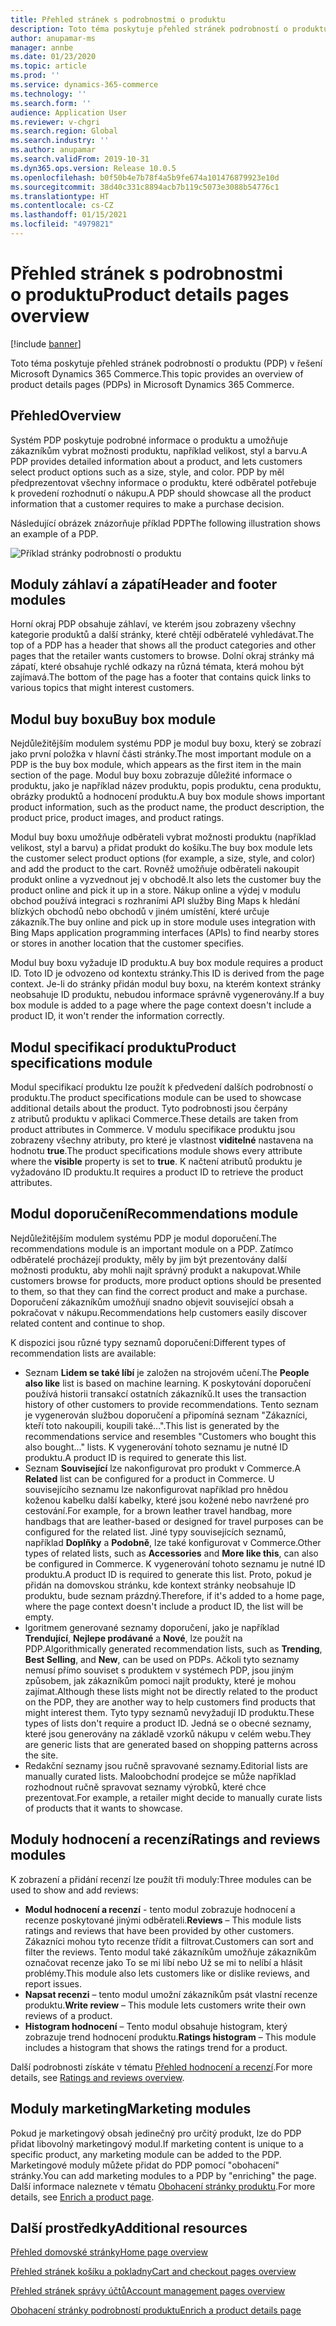 ```yaml
---
title: Přehled stránek s podrobnostmi o produktu
description: Toto téma poskytuje přehled stránek podrobností o produktu (PDP) v řešení Microsoft Dynamics 365 Commerce.
author: anupamar-ms
manager: annbe
ms.date: 01/23/2020
ms.topic: article
ms.prod: ''
ms.service: dynamics-365-commerce
ms.technology: ''
ms.search.form: ''
audience: Application User
ms.reviewer: v-chgri
ms.search.region: Global
ms.search.industry: ''
ms.author: anupamar
ms.search.validFrom: 2019-10-31
ms.dyn365.ops.version: Release 10.0.5
ms.openlocfilehash: b0f50b4e7b78f4a5b9fe674a101476879923e10d
ms.sourcegitcommit: 38d40c331c8894acb7b119c5073e3088b54776c1
ms.translationtype: HT
ms.contentlocale: cs-CZ
ms.lasthandoff: 01/15/2021
ms.locfileid: "4979821"
---
```

# <a name="product-details-pages-overview"></a><span data-ttu-id="e3318-103">Přehled stránek s podrobnostmi o produktu</span><span class="sxs-lookup"><span data-stu-id="e3318-103">Product details pages overview</span></span>

[!include [banner](includes/banner.md)]

<span data-ttu-id="e3318-104">Toto téma poskytuje přehled stránek podrobností o produktu (PDP) v řešení Microsoft Dynamics 365 Commerce.</span><span class="sxs-lookup"><span data-stu-id="e3318-104">This topic provides an overview of product details pages (PDPs) in Microsoft Dynamics 365 Commerce.</span></span>

## <a name="overview"></a><span data-ttu-id="e3318-105">Přehled</span><span class="sxs-lookup"><span data-stu-id="e3318-105">Overview</span></span>

<span data-ttu-id="e3318-106">Systém PDP poskytuje podrobné informace o produktu a umožňuje zákazníkům vybrat možnosti produktu, například velikost, styl a barvu.</span><span class="sxs-lookup"><span data-stu-id="e3318-106">A PDP provides detailed information about a product, and lets customers select product options such as a size, style, and color.</span></span> <span data-ttu-id="e3318-107">PDP by měl předprezentovat všechny informace o produktu, které odběratel potřebuje k provedení rozhodnutí o nákupu.</span><span class="sxs-lookup"><span data-stu-id="e3318-107">A PDP should showcase all the product information that a customer requires to make a purchase decision.</span></span>

<span data-ttu-id="e3318-108">Následující obrázek znázorňuje příklad PDP</span><span class="sxs-lookup"><span data-stu-id="e3318-108">The following illustration shows an example of a PDP.</span></span>

![Příklad stránky podrobností o produktu](./media/pdp.PNG)

## <a name="header-and-footer-modules"></a><span data-ttu-id="e3318-110">Moduly záhlaví a zápatí</span><span class="sxs-lookup"><span data-stu-id="e3318-110">Header and footer modules</span></span>

<span data-ttu-id="e3318-111">Horní okraj PDP obsahuje záhlaví, ve kterém jsou zobrazeny všechny kategorie produktů a další stránky, které chtějí odběratelé vyhledávat.</span><span class="sxs-lookup"><span data-stu-id="e3318-111">The top of a PDP has a header that shows all the product categories and other pages that the retailer wants customers to browse.</span></span> <span data-ttu-id="e3318-112">Dolní okraj stránky má zápatí, které obsahuje rychlé odkazy na různá témata, která mohou být zajímavá.</span><span class="sxs-lookup"><span data-stu-id="e3318-112">The bottom of the page has a footer that contains quick links to various topics that might interest customers.</span></span>

## <a name="buy-box-module"></a><span data-ttu-id="e3318-113">Modul buy boxu</span><span class="sxs-lookup"><span data-stu-id="e3318-113">Buy box module</span></span>

<span data-ttu-id="e3318-114">Nejdůležitějším modulem systému PDP je modul buy boxu, který se zobrazí jako první položka v hlavní části stránky.</span><span class="sxs-lookup"><span data-stu-id="e3318-114">The most important module on a PDP is the buy box module, which appears as the first item in the main section of the page.</span></span> <span data-ttu-id="e3318-115">Modul buy boxu zobrazuje důležité informace o produktu, jako je například název produktu, popis produktu, cena produktu, obrázky produktů a hodnocení produktu.</span><span class="sxs-lookup"><span data-stu-id="e3318-115">A buy box module shows important product information, such as the product name, the product description, the product price, product images, and product ratings.</span></span>

<span data-ttu-id="e3318-116">Modul buy boxu umožňuje odběrateli vybrat možnosti produktu (například velikost, styl a barvu) a přidat produkt do košíku.</span><span class="sxs-lookup"><span data-stu-id="e3318-116">The buy box module lets the customer select product options (for example, a size, style, and color) and add the product to the cart.</span></span> <span data-ttu-id="e3318-117">Rovněž umožňuje odběrateli nakoupit produkt online a vyzvednout jej v obchodě.</span><span class="sxs-lookup"><span data-stu-id="e3318-117">It also lets the customer buy the product online and pick it up in a store.</span></span> <span data-ttu-id="e3318-118">Nákup online a výdej v modulu obchod používá integraci s rozhraními API služby Bing Maps k hledání blízkých obchodů nebo obchodů v jiném umístění, které určuje zákazník.</span><span class="sxs-lookup"><span data-stu-id="e3318-118">The buy online and pick up in store module uses integration with Bing Maps application programming interfaces (APIs) to find nearby stores or stores in another location that the customer specifies.</span></span>

<span data-ttu-id="e3318-119">Modul buy boxu vyžaduje ID produktu.</span><span class="sxs-lookup"><span data-stu-id="e3318-119">A buy box module requires a product ID.</span></span> <span data-ttu-id="e3318-120">Toto ID je odvozeno od kontextu stránky.</span><span class="sxs-lookup"><span data-stu-id="e3318-120">This ID is derived from the page context.</span></span> <span data-ttu-id="e3318-121">Je-li do stránky přidán modul buy boxu, na kterém kontext stránky neobsahuje ID produktu, nebudou informace správně vygenerovány.</span><span class="sxs-lookup"><span data-stu-id="e3318-121">If a buy box module is added to a page where the page context doesn't include a product ID, it won't render the information correctly.</span></span>

## <a name="product-specifications-module"></a><span data-ttu-id="e3318-122">Modul specifikací produktu</span><span class="sxs-lookup"><span data-stu-id="e3318-122">Product specifications module</span></span>

<span data-ttu-id="e3318-123">Modul specifikací produktu lze použít k předvedení dalších podrobností o produktu.</span><span class="sxs-lookup"><span data-stu-id="e3318-123">The product specifications module can be used to showcase additional details about the product.</span></span> <span data-ttu-id="e3318-124">Tyto podrobnosti jsou čerpány z atributů produktu v aplikaci Commerce.</span><span class="sxs-lookup"><span data-stu-id="e3318-124">These details are taken from product attributes in Commerce.</span></span> <span data-ttu-id="e3318-125">V modulu specifikace produktu jsou zobrazeny všechny atributy, pro které je vlastnost **viditelné** nastavena na hodnotu **true**.</span><span class="sxs-lookup"><span data-stu-id="e3318-125">The product specifications module shows every attribute where the **visible** property is set to **true**.</span></span> <span data-ttu-id="e3318-126">K načtení atributů produktu je vyžadováno ID produktu.</span><span class="sxs-lookup"><span data-stu-id="e3318-126">It requires a product ID to retrieve the product attributes.</span></span>

## <a name="recommendations-module"></a><span data-ttu-id="e3318-127">Modul doporučení</span><span class="sxs-lookup"><span data-stu-id="e3318-127">Recommendations module</span></span>

<span data-ttu-id="e3318-128">Nejdůležitějším modulem systému PDP je modul doporučení.</span><span class="sxs-lookup"><span data-stu-id="e3318-128">The recommendations module is an important module on a PDP.</span></span> <span data-ttu-id="e3318-129">Zatímco odběratelé procházejí produkty, měly by jim být prezentovány další možnosti produktu, aby mohli najít správný produkt a nakupovat.</span><span class="sxs-lookup"><span data-stu-id="e3318-129">While customers browse for products, more product options should be presented to them, so that they can find the correct product and make a purchase.</span></span> <span data-ttu-id="e3318-130">Doporučení zákazníkům umožňují snadno objevit související obsah a pokračovat v nákupu.</span><span class="sxs-lookup"><span data-stu-id="e3318-130">Recommendations help customers easily discover related content and continue to shop.</span></span>

<span data-ttu-id="e3318-131">K dispozici jsou různé typy seznamů doporučení:</span><span class="sxs-lookup"><span data-stu-id="e3318-131">Different types of recommendation lists are available:</span></span>

- <span data-ttu-id="e3318-132">Seznam **Lidem se také líbí** je založen na strojovém učení.</span><span class="sxs-lookup"><span data-stu-id="e3318-132">The **People also like** list is based on machine learning.</span></span> <span data-ttu-id="e3318-133">K poskytování doporučení používá historii transakcí ostatních zákazníků.</span><span class="sxs-lookup"><span data-stu-id="e3318-133">It uses the transaction history of other customers to provide recommendations.</span></span> <span data-ttu-id="e3318-134">Tento seznam je vygenerován službou doporučení a připomíná seznam "Zákazníci, kteří toto nakoupili, koupili také...".</span><span class="sxs-lookup"><span data-stu-id="e3318-134">This list is generated by the recommendations service and resembles "Customers who bought this also bought..." lists.</span></span> <span data-ttu-id="e3318-135">K vygenerování tohoto seznamu je nutné ID produktu.</span><span class="sxs-lookup"><span data-stu-id="e3318-135">A product ID is required to generate this list.</span></span>
- <span data-ttu-id="e3318-136">Seznam **Související** lze nakonfigurovat pro produkt v Commerce.</span><span class="sxs-lookup"><span data-stu-id="e3318-136">A **Related** list can be configured for a product in Commerce.</span></span> <span data-ttu-id="e3318-137">U souvisejícího seznamu lze nakonfigurovat například pro hnědou koženou kabelku další kabelky, které jsou kožené nebo navržené pro cestování.</span><span class="sxs-lookup"><span data-stu-id="e3318-137">For example, for a brown leather travel handbag, more handbags that are leather-based or designed for travel purposes can be configured for the related list.</span></span> <span data-ttu-id="e3318-138">Jiné typy souvisejících seznamů, například **Doplňky** a **Podobně**, lze také konfigurovat v Commerce.</span><span class="sxs-lookup"><span data-stu-id="e3318-138">Other types of related lists, such as **Accessories** and **More like this**, can also be configured in Commerce.</span></span> <span data-ttu-id="e3318-139">K vygenerování tohoto seznamu je nutné ID produktu.</span><span class="sxs-lookup"><span data-stu-id="e3318-139">A product ID is required to generate this list.</span></span> <span data-ttu-id="e3318-140">Proto, pokud je přidán na domovskou stránku, kde kontext stránky neobsahuje ID produktu, bude seznam prázdný.</span><span class="sxs-lookup"><span data-stu-id="e3318-140">Therefore, if it's added to a home page, where the page context doesn't include a product ID, the list will be empty.</span></span>
- <span data-ttu-id="e3318-141">lgoritmem generované seznamy doporučení, jako je například **Trendující**, **Nejlepe prodávané** a **Nové**, lze použít na PDP.</span><span class="sxs-lookup"><span data-stu-id="e3318-141">Algorithmically generated recommendation lists, such as **Trending**, **Best Selling**, and **New**, can be used on PDPs.</span></span> <span data-ttu-id="e3318-142">Ačkoli tyto seznamy nemusí přímo souviset s produktem v systémech PDP, jsou jiným způsobem, jak zákazníkům pomoci najít produkty, které je mohou zajímat.</span><span class="sxs-lookup"><span data-stu-id="e3318-142">Although these lists might not be directly related to the product on the PDP, they are another way to help customers find products that might interest them.</span></span> <span data-ttu-id="e3318-143">Tyto typy seznamů nevyžadují ID produktu.</span><span class="sxs-lookup"><span data-stu-id="e3318-143">These types of lists don't require a product ID.</span></span> <span data-ttu-id="e3318-144">Jedná se o obecné seznamy, které jsou generovány na základě vzorků nákupu v celém webu.</span><span class="sxs-lookup"><span data-stu-id="e3318-144">They are generic lists that are generated based on shopping patterns across the site.</span></span>
- <span data-ttu-id="e3318-145">Redakční seznamy jsou ručně spravované seznamy.</span><span class="sxs-lookup"><span data-stu-id="e3318-145">Editorial lists are manually curated lists.</span></span> <span data-ttu-id="e3318-146">Maloobchodní prodejce se může například rozhodnout ručně spravovat seznamy výrobků, které chce prezentovat.</span><span class="sxs-lookup"><span data-stu-id="e3318-146">For example, a retailer might decide to manually curate lists of products that it wants to showcase.</span></span>

## <a name="ratings-and-reviews-modules"></a><span data-ttu-id="e3318-147">Moduly hodnocení a recenzí</span><span class="sxs-lookup"><span data-stu-id="e3318-147">Ratings and reviews modules</span></span>

<span data-ttu-id="e3318-148">K zobrazení a přidání recenzí lze použít tři moduly:</span><span class="sxs-lookup"><span data-stu-id="e3318-148">Three modules can be used to show and add reviews:</span></span>

- <span data-ttu-id="e3318-149">**Modul hodnocení a recenzí** - tento modul zobrazuje hodnocení a recenze poskytované jinými odběrateli.</span><span class="sxs-lookup"><span data-stu-id="e3318-149">**Reviews** – This module lists ratings and reviews that have been provided by other customers.</span></span> <span data-ttu-id="e3318-150">Zákazníci mohou tyto recenze třídit a filtrovat.</span><span class="sxs-lookup"><span data-stu-id="e3318-150">Customers can sort and filter the reviews.</span></span> <span data-ttu-id="e3318-151">Tento modul také zákazníkům umožňuje zákazníkům označovat recenze jako To se mi líbí nebo Už se mi to nelíbí a hlásit problémy.</span><span class="sxs-lookup"><span data-stu-id="e3318-151">This module also lets customers like or dislike reviews, and report issues.</span></span>
- <span data-ttu-id="e3318-152">**Napsat recenzi** – tento modul umožní zákazníkům psát vlastní recenze produktu.</span><span class="sxs-lookup"><span data-stu-id="e3318-152">**Write review** – This module lets customers write their own reviews of a product.</span></span>
- <span data-ttu-id="e3318-153">**Histogram hodnocení** – Tento modul obsahuje histogram, který zobrazuje trend hodnocení produktu.</span><span class="sxs-lookup"><span data-stu-id="e3318-153">**Ratings histogram** – This module includes a histogram that shows the ratings trend for a product.</span></span>

<span data-ttu-id="e3318-154">Další podrobnosti získáte v tématu [Přehled hodnocení a recenzí](ratings-reviews-overview.md).</span><span class="sxs-lookup"><span data-stu-id="e3318-154">For more details, see [Ratings and reviews overview](ratings-reviews-overview.md).</span></span>

## <a name="marketing-modules"></a><span data-ttu-id="e3318-155">Moduly marketing</span><span class="sxs-lookup"><span data-stu-id="e3318-155">Marketing modules</span></span>

<span data-ttu-id="e3318-156">Pokud je marketingový obsah jedinečný pro určitý produkt, lze do PDP přidat libovolný marketingový modul.</span><span class="sxs-lookup"><span data-stu-id="e3318-156">If marketing content is unique to a specific product, any marketing module can be added to the PDP.</span></span> <span data-ttu-id="e3318-157">Marketingové moduly můžete přidat do PDP pomocí "obohacení" stránky.</span><span class="sxs-lookup"><span data-stu-id="e3318-157">You can add marketing modules to a PDP by "enriching" the page.</span></span> <span data-ttu-id="e3318-158">Další informace naleznete v tématu [Obohacení stránky produktu](enrich-product-page.md).</span><span class="sxs-lookup"><span data-stu-id="e3318-158">For more details, see [Enrich a product page](enrich-product-page.md).</span></span>

## <a name="additional-resources"></a><span data-ttu-id="e3318-159">Další prostředky</span><span class="sxs-lookup"><span data-stu-id="e3318-159">Additional resources</span></span>

[<span data-ttu-id="e3318-160">Přehled domovské stránky</span><span class="sxs-lookup"><span data-stu-id="e3318-160">Home page overview</span></span>](quick-tour-home-page.md)

[<span data-ttu-id="e3318-161">Přehled stránek košíku a pokladny</span><span class="sxs-lookup"><span data-stu-id="e3318-161">Cart and checkout pages overview</span></span>](quick-tour-cart-checkout.md)

[<span data-ttu-id="e3318-162">Přehled stránek správy účtů</span><span class="sxs-lookup"><span data-stu-id="e3318-162">Account management pages overview</span></span>](quick-tour-account-management.md)

[<span data-ttu-id="e3318-163">Obohacení stránky podrobností produktu</span><span class="sxs-lookup"><span data-stu-id="e3318-163">Enrich a product details page</span></span>](enrich-product-page.md)
